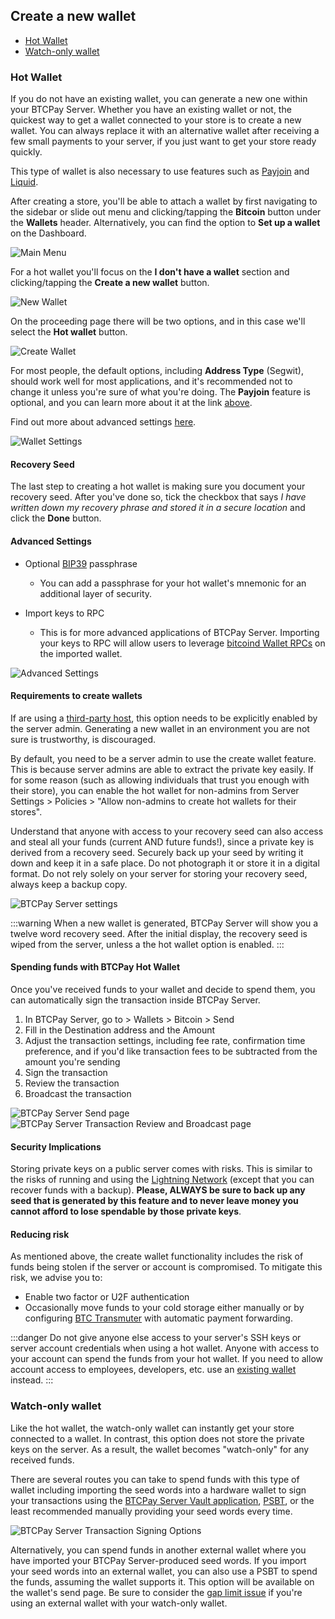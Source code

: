 ## Create a new wallet

- [Hot Wallet](#hot-wallet)
- [Watch-only wallet](#watch-only-wallet)

###  Hot Wallet

If you do not have an existing wallet, you can generate a new one within your BTCPay Server. Whether you have an existing wallet or not, the quickest way to get a wallet connected to your store is to create a new wallet. You can always replace it with an alternative wallet after receiving a few small payments to your server, if you just want to get your store ready quickly.

This type of wallet is also necessary to use features such as [Payjoin](./Payjoin.md) and [Liquid](https://github.com/btcpayserver/btcpayserver/issues/1282).

After creating a store, you'll be able to attach a wallet by first navigating to the sidebar or slide out menu and clicking/tapping the **Bitcoin** button under the **Wallets** header. Alternatively, you can find the option to **Set up a wallet** on the Dashboard.

![Main Menu](./img/hotwallet/MainMenu.png)

For a hot wallet you'll focus on the **I don't have a wallet** section and clicking/tapping the **Create a new wallet** button.

![New Wallet](./img/hotwallet/CreateNewWallet.png)

On the proceeding page there will be two options, and in this case we'll select the **Hot wallet** button.

![Create Wallet](./img/hotwallet/HotWallet.png)

For most people, the default options, including **Address Type** (Segwit), should work well for most applications, and it's recommended not to change it unless you're sure of what you're doing. The **Payjoin** feature is optional, and you can learn more about it at the link [above](#hot-wallet).

Find out more about advanced settings [here](#advanced-settings).

![Wallet Settings](./img/hotwallet/WalletSettings.png)

####  Recovery Seed

The last step to creating a hot wallet is making sure you document your recovery seed.  After you've done so, tick the checkbox that says *I have written down my recovery phrase and stored it in a secure location* and click the **Done** button.

####  Advanced Settings

- Optional [BIP39](https://github.com/bitcoin/bips/blob/master/bip-0039.mediawiki#from-mnemonic-to-seed) passphrase
    
    - You can add a passphrase for your hot wallet's mnemonic for an additional layer of security.

- Import keys to RPC

    - This is for more advanced applications of BTCPay Server.  Importing your keys to RPC will allow users to leverage [bitcoind Wallet RPCs](https://developer.bitcoin.org/reference/rpc/index.html#wallet-rpcs) on the imported wallet.

![Advanced Settings](./img/hotwallet/AdvancedSettings.png)

#### Requirements to create wallets

If are using a [third-party host](/Deployment/ThirdPartyHosting.md), this option needs to be explicitly enabled by the server admin. Generating a new wallet in an environment you are not sure is trustworthy, is discouraged.

By default, you need to be a server admin to use the create wallet feature. This is because server admins are able to extract the private key easily. If for some reason (such as allowing individuals that trust you enough with their store), you can enable the hot wallet for non-admins from Server Settings > Policies > "Allow non-admins to create hot wallets for their stores".

Understand that anyone with access to your recovery seed can also access and steal all your funds (current AND future funds!), since a private key is derived from a recovery seed. Securely back up your seed by writing it down and keep it in a safe place. Do not photograph it or store it in a digital format. Do not rely solely on your server for storing your recovery seed, always keep a backup copy.

![BTCPay Server settings](./img/hotwallet/ServerSettings.png "BTCPay Server settings")

:::warning
When a new wallet is generated, BTCPay Server will show you a twelve word recovery seed. After the initial display, the recovery seed is wiped from the server, unless a the hot wallet option is enabled.
:::

#### Spending funds with BTCPay Hot Wallet

Once you've received funds to your wallet and decide to spend them, you can automatically sign the transaction inside BTCPay Server.

1. In BTCPay Server, go to > Wallets > Bitcoin > Send
2. Fill in the Destination address and the Amount
3. Adjust the transaction settings, including fee rate, confirmation time preference, and if you'd like transaction fees to be subtracted from the amount you're sending
4. Sign the transaction
5. Review the transaction
6. Broadcast the transaction


![BTCPay Server Send page](./img/hotwallet/WalletSend.png "BTCPay Server Send page")
![BTCPay Server Transaction Review and Broadcast page](./img/hotwallet/BroadcastConfirm.png "BTCPay Server Transaction Review and Broadcast page")

#### Security Implications

Storing private keys on a public server comes with risks. This is similar to the risks of running and using the [Lightning Network](./LightningNetwork.md) (except that you can recover funds with a backup).
**Please, ALWAYS be sure to back up any seed that is generated by this feature and to never leave money you cannot afford to lose spendable by those private keys**.

#### Reducing risk

As mentioned above, the create wallet functionality includes the risk of funds being stolen if the server or account is compromised. To mitigate this risk, we advise you to:

- Enable two factor or U2F authentication
- Occasionally move funds to your cold storage either manually or by configuring [BTC Transmuter](https://github.com/btcpayserver/btcTransmuter/blob/master/README.md) with automatic payment forwarding.

:::danger
Do not give anyone else access to your server's SSH keys or server account credentials when using a hot wallet. Anyone with access to your account can spend the funds from your hot wallet. If you need to allow account access to employees, developers, etc. use an [existing wallet](ConnectWallet.md#connect-an-existing-wallet) instead.
:::

###  Watch-only wallet

Like the hot wallet, the watch-only wallet can instantly get your store connected to a wallet. In contrast, this option does not store the private keys on the server. As a result, the wallet becomes "watch-only" for any received funds.

There are several routes you can take to spend funds with this type of wallet including importing the seed words into a hardware wallet to sign your transactions using the [BTCPay Server Vault application](https://docs.btcpayserver.org/Vault/), [PSBT](https://docs.btcpayserver.org/Wallet/#psbt), or the least recommended manually providing your seed words every time.

![BTCPay Server Transaction Signing Options](./img/hotwallet/SignTransaction.png "BTCPay Server Transaction Signing Options")

Alternatively, you can spend funds in another external wallet where you have imported your BTCPay Server-produced seed words.  If you import your seed words into an external wallet, you can also use a PSBT to spend the funds, assuming the wallet supports it.  This option will be available on the wallet's send page.  Be sure to consider the [gap limit issue](./FAQ/Wallet.md#missing-payments-in-my-software-or-hardware-wallet) if you're using an external wallet with your watch-only wallet.
